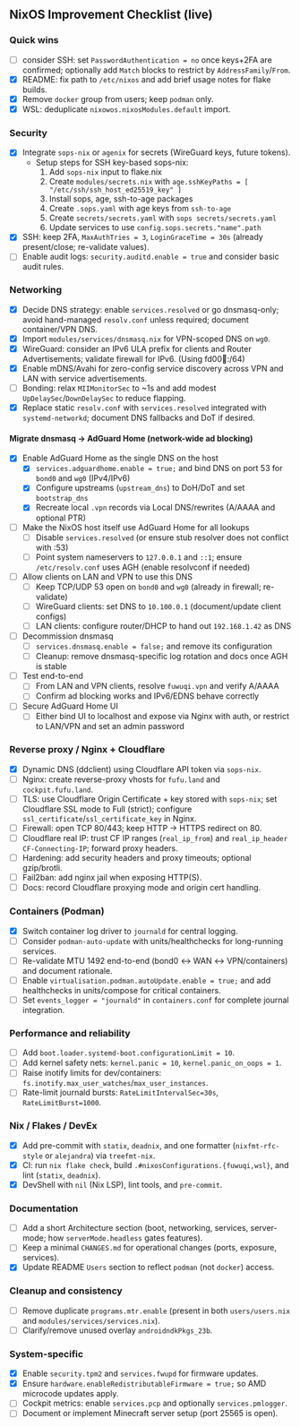 ## NixOS Improvement Checklist (live)

### Quick wins

- [ ] consider SSH: set `PasswordAuthentication = no` once keys+2FA are confirmed; optionally add `Match` blocks to restrict by `AddressFamily`/`From`.
- [x] README: fix path to `/etc/nixos` and add brief usage notes for flake builds.
- [x] Remove `docker` group from users; keep `podman` only.
- [x] WSL: deduplicate `nixowos.nixosModules.default` import.

### Security

- [x] Integrate `sops-nix` or `agenix` for secrets (WireGuard keys, future tokens).
  - Setup steps for SSH key-based sops-nix:
    1. Add `sops-nix` input to flake.nix
    2. Create `modules/secrets.nix` with `age.sshKeyPaths = [ "/etc/ssh/ssh_host_ed25519_key" ]`
    3. Install sops, age, ssh-to-age packages
    4. Create `.sops.yaml` with age keys from `ssh-to-age`
    5. Create `secrets/secrets.yaml` with `sops secrets/secrets.yaml`
    6. Update services to use `config.sops.secrets."name".path`
- [x] SSH: keep 2FA, `MaxAuthTries = 3`, `LoginGraceTime = 30s` (already present/close; re-validate values).
- [ ] Enable audit logs: `security.auditd.enable = true` and consider basic audit rules.

### Networking

- [x] Decide DNS strategy: enable `services.resolved` or go dnsmasq-only; avoid hand-managed `resolv.conf` unless required; document container/VPN DNS.
- [x] Import `modules/services/dnsmasq.nix` for VPN-scoped DNS on `wg0`.
- [x] WireGuard: consider an IPv6 ULA prefix for clients and Router Advertisements; validate firewall for IPv6. (Using fd00:100::/64)
- [x] Enable mDNS/Avahi for zero-config service discovery across VPN and LAN with service advertisements.
- [ ] Bonding: relax `MIIMonitorSec` to ~1s and add modest `UpDelaySec`/`DownDelaySec` to reduce flapping.
- [x] Replace static `resolv.conf` with `services.resolved` integrated with `systemd-networkd`; document DNS fallbacks and DoT if desired.

#### Migrate dnsmasq → AdGuard Home (network-wide ad blocking)

- [x] Enable AdGuard Home as the single DNS on the host
  - [x] `services.adguardhome.enable = true;` and bind DNS on port 53 for `bond0` and `wg0` (IPv4/IPv6)
  - [x] Configure upstreams (`upstream_dns`) to DoH/DoT and set `bootstrap_dns`
  - [x] Recreate local `.vpn` records via Local DNS/rewrites (A/AAAA and optional PTR)
- [ ] Make the NixOS host itself use AdGuard Home for all lookups
  - [ ] Disable `services.resolved` (or ensure stub resolver does not conflict with :53)
  - [ ] Point system nameservers to `127.0.0.1` and `::1`; ensure `/etc/resolv.conf` uses AGH (enable resolvconf if needed)
- [ ] Allow clients on LAN and VPN to use this DNS
  - [ ] Keep TCP/UDP 53 open on `bond0` and `wg0` (already in firewall; re-validate)
  - [ ] WireGuard clients: set DNS to `10.100.0.1` (document/update client configs)
  - [ ] LAN clients: configure router/DHCP to hand out `192.168.1.42` as DNS
- [ ] Decommission dnsmasq
  - [ ] `services.dnsmasq.enable = false;` and remove its configuration
  - [ ] Cleanup: remove dnsmasq-specific log rotation and docs once AGH is stable
- [ ] Test end-to-end
  - [ ] From LAN and VPN clients, resolve `fuwuqi.vpn` and verify A/AAAA
  - [ ] Confirm ad blocking works and IPv6/EDNS behave correctly
- [ ] Secure AdGuard Home UI
  - [ ] Either bind UI to localhost and expose via Nginx with auth, or restrict to LAN/VPN and set an admin password

### Reverse proxy / Nginx + Cloudflare

- [x] Dynamic DNS (ddclient) using Cloudflare API token via `sops-nix`.
- [ ] Nginx: create reverse-proxy vhosts for `fufu.land` and `cockpit.fufu.land`.
- [ ] TLS: use Cloudflare Origin Certificate + key stored with `sops-nix`; set Cloudflare SSL mode to Full (strict); configure `ssl_certificate`/`ssl_certificate_key` in Nginx.
- [ ] Firewall: open TCP 80/443; keep HTTP → HTTPS redirect on 80.
- [ ] Cloudflare real IP: trust CF IP ranges (`real_ip_from`) and `real_ip_header CF-Connecting-IP`; forward proxy headers.
- [ ] Hardening: add security headers and proxy timeouts; optional gzip/brotli.
- [ ] Fail2ban: add nginx jail when exposing HTTP(S).
- [ ] Docs: record Cloudflare proxying mode and origin cert handling.

### Containers (Podman)

- [x] Switch container log driver to `journald` for central logging.
- [ ] Consider `podman-auto-update` with units/healthchecks for long-running services.
- [ ] Re-validate MTU 1492 end-to-end (bond0 ↔ WAN ↔ VPN/containers) and document rationale.
- [ ] Enable `virtualisation.podman.autoUpdate.enable = true;` and add healthchecks in units/compose for critical containers.
- [ ] Set `events_logger = "journald"` in `containers.conf` for complete journal integration.

### Performance and reliability

- [ ] Add `boot.loader.systemd-boot.configurationLimit = 10`.
- [ ] Add kernel safety nets: `kernel.panic = 10`, `kernel.panic_on_oops = 1`.
- [ ] Raise inotify limits for dev/containers: `fs.inotify.max_user_watches`/`max_user_instances`.
- [ ] Rate-limit journald bursts: `RateLimitIntervalSec=30s`, `RateLimitBurst=1000`.

### Nix / Flakes / DevEx

- [x] Add pre-commit with `statix`, `deadnix`, and one formatter (`nixfmt-rfc-style` or `alejandra`) via `treefmt-nix`.
- [x] CI: run `nix flake check`, build `.#nixosConfigurations.{fuwuqi,wsl}`, and lint (`statix`, `deadnix`).
- [x] DevShell with `nil` (Nix LSP), lint tools, and `pre-commit`.

### Documentation

- [ ] Add a short Architecture section (boot, networking, services, server-mode; how `serverMode.headless` gates features).
- [ ] Keep a minimal `CHANGES.md` for operational changes (ports, exposure, services).
- [x] Update README `Users` section to reflect `podman` (not `docker`) access.

### Cleanup and consistency

- [ ] Remove duplicate `programs.mtr.enable` (present in both `users/users.nix` and `modules/services/services.nix`).
- [ ] Clarify/remove unused overlay `androidndkPkgs_23b`.

### System-specific

- [x] Enable `security.tpm2` and `services.fwupd` for firmware updates.
- [x] Ensure `hardware.enableRedistributableFirmware = true;` so AMD microcode updates apply.
- [ ] Cockpit metrics: enable `services.pcp` and optionally `services.pmlogger`.
- [ ] Document or implement Minecraft server setup (port 25565 is open).
